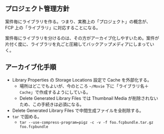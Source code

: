 ## プロジェクト管理方針

案件毎にライブラリを作る。つまり、実務上の「プロジェクト」の概念が、 FCP 上の「ライブラリ」に対応することになる。

案件毎にライブラリを分けるのは、その方がアーカイブ化しやすいため。案件が片付く度に、ライブラリを丸ごと圧縮してバックアップメディアにしまっていく。

## アーカイブ化手順

- Library Properties の Storage Locations 設定で Cache を外部化する。
  - 場所はどこでもよいが、今のところ `~/Movie` 下に「ライブラリ名＋ `Cache`」で作成するようにしている。
  - Delete Generated Library Files では Thumbnail Media が削除されないため、この手続きは必須になる。
- Delete Generated Library Files で中間生成ファイルを全削除する。
- `tar` で固める。
  - `tar --use-compress-program=pigz -c -v -f foo.fcpbundle.tar.gz foo.fcpbundle`
